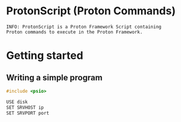# ProtonScript (Proton Commands)

    INFO: ProtonScript is a Proton Framework Script containing 
    Proton commands to execute in the Proton Framework.
    
# Getting started

## Writing a simple program

```cpp
#include <psio>

USE disk 
SET SRVHOST ip
SET SRVPORT port
```
